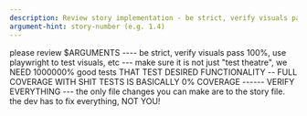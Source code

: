 ```yaml
---
description: Review story implementation - be strict, verify visuals pass 100%, use playwright for visual testing
argument-hint: story-number (e.g. 1.4)
---
```


please review $ARGUMENTS ---- be strict, verify visuals pass 100%, use playwright to test visuals, etc --- make sure it is not just "test theatre", we NEED 1000000% good tests THAT TEST DESIRED FUNCTIONALITY -- FULL COVERAGE WITH SHIT TESTS IS BASICALLY 0% COVERAGE ------ VERIFY EVERYTHING --- the only file changes you can make are to the story file. the dev has to fix 
everything, NOT YOU!